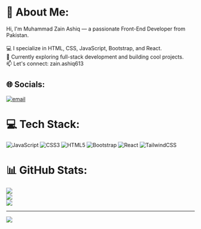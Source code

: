 # 💫 About Me:
Hi, I'm Muhammad Zain Ashiq — a passionate Front-End Developer from Pakistan.<br><br>💻 I specialize in HTML, CSS, JavaScript, Bootstrap, and React.<br>🚀 Currently exploring full-stack development and building cool projects.<br>📫 Let's connect: zain.ashiq613


## 🌐 Socials:
[![email](https://img.shields.io/badge/Email-D14836?logo=gmail&logoColor=white)](mailto:zain.ashiq613@gmail.com) 

# 💻 Tech Stack:
![JavaScript](https://img.shields.io/badge/javascript-%23323330.svg?style=for-the-badge&logo=javascript&logoColor=%23F7DF1E) ![CSS3](https://img.shields.io/badge/css3-%231572B6.svg?style=for-the-badge&logo=css3&logoColor=white) ![HTML5](https://img.shields.io/badge/html5-%23E34F26.svg?style=for-the-badge&logo=html5&logoColor=white) ![Bootstrap](https://img.shields.io/badge/bootstrap-%238511FA.svg?style=for-the-badge&logo=bootstrap&logoColor=white) ![React](https://img.shields.io/badge/react-%2320232a.svg?style=for-the-badge&logo=react&logoColor=%2361DAFB) ![TailwindCSS](https://img.shields.io/badge/tailwindcss-%2338B2AC.svg?style=for-the-badge&logo=tailwind-css&logoColor=white)
# 📊 GitHub Stats:
![](https://github-readme-stats.vercel.app/api?username=zainashiq613&theme=dark&hide_border=false&include_all_commits=false&count_private=false)<br/>
![](https://nirzak-streak-stats.vercel.app/?user=zainashiq613&theme=dark&hide_border=false)<br/>
![](https://github-readme-stats.vercel.app/api/top-langs/?username=zainashiq613&theme=dark&hide_border=false&include_all_commits=false&count_private=false&layout=compact)

---
[![](https://visitcount.itsvg.in/api?id=zainashiq613&icon=0&color=0)](https://visitcount.itsvg.in)

<!-- Proudly created with GPRM ( https://gprm.itsvg.in ) -->
